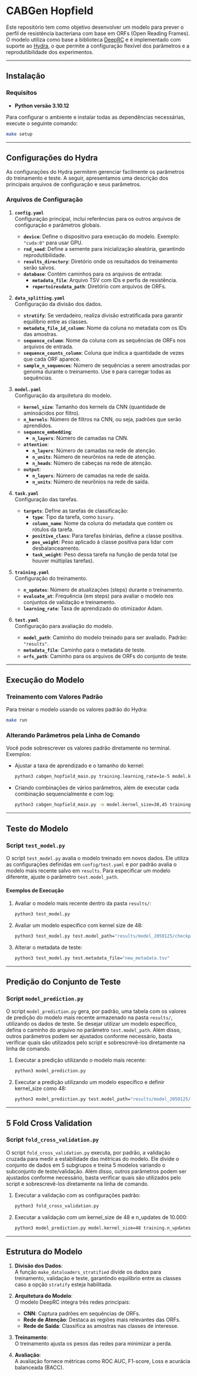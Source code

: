 # CABGen Hopfield

Este repositório tem como objetivo desenvolver um modelo para prever o perfil de resistência bacteriana com base em ORFs (Open Reading Frames). O modelo utiliza como base a biblioteca [DeepRC](https://github.com/ml-jku/DeepRC) e é implementado com suporte ao [Hydra](https://hydra.cc/), o que permite a configuração flexível dos parâmetros e a reprodutibilidade dos experimentos.

---

## Instalação

### Requisitos

- **Python versão 3.10.12**

Para configurar o ambiente e instalar todas as dependências necessárias, execute o seguinte comando:

```bash
make setup
```

---

## Configurações do Hydra

As configurações do Hydra permitem gerenciar facilmente os parâmetros do treinamento e teste. A seguir, apresentamos uma descrição dos principais arquivos de configuração e seus parâmetros.

### Arquivos de Configuração

1. **`config.yaml`**  
   Configuração principal, inclui referências para os outros arquivos de configuração e parâmetros globais.

   - **`device`**: Define o dispositivo para execução do modelo. Exemplo: `"cuda:0"` para usar GPU.  
   - **`rnd_seed`**: Define a semente para inicialização aleatória, garantindo reprodutibilidade.  
   - **`results_directory`**: Diretório onde os resultados do treinamento serão salvos.  
   - **`database`**: Contém caminhos para os arquivos de entrada:
     - **`metadata_file`**: Arquivo TSV com IDs e perfis de resistência.
     - **`repertoiresdata_path`**: Diretório com arquivos de ORFs.

2. **`data_splitting.yaml`**  
   Configuração da divisão dos dados.
   - **`stratify`**: Se verdadeiro, realiza divisão estratificada para garantir equilíbrio entre as classes.  
   - **`metadata_file_id_column`**: Nome da coluna no metadata com os IDs das amostras.  
   - **`sequence_column`**: Nome da coluna com as sequências de ORFs nos arquivos de entrada.  
   - **`sequence_counts_column`**: Coluna que indica a quantidade de vezes que cada ORF aparece.  
   - **`sample_n_sequences`**: Número de sequências a serem amostradas por genoma durante o treinamento. Use `0` para carregar todas as sequências.

3. **`model.yaml`**  
   Configuração da arquitetura do modelo.
   - **`kernel_size`**: Tamanho dos kernels da CNN (quantidade de aminoácidos por filtro).  
   - **`n_kernels`**: Número de filtros na CNN, ou seja, padrões que serão aprendidos.  
   - **`sequence_embedding`**:
     - **`n_layers`**: Número de camadas na CNN.  
   - **`attention`**:
     - **`n_layers`**: Número de camadas na rede de atenção.
     - **`n_units`**: Número de neurônios na rede de atenção.
     - **`n_heads`**: Número de cabeças na rede de atenção.
   - **`output`**:
     - **`n_layers`**: Número de camadas na rede de saída.
     - **`n_units`**: Número de neurônios na rede de saída.

4. **`task.yaml`**  
   Configuração das tarefas.
   - **`targets`**: Define as tarefas de classificação:
     - **`type`**: Tipo da tarefa, como `binary`.  
     - **`column_name`**: Nome da coluna do metadata que contém os rótulos da tarefa.  
     - **`positive_class`**: Para tarefas binárias, define a classe positiva.  
     - **`pos_weight`**: Peso aplicado à classe positiva para lidar com desbalanceamento.  
     - **`task_weight`**: Peso dessa tarefa na função de perda total (se houver múltiplas tarefas).

5. **`training.yaml`**  
   Configuração do treinamento.
   - **`n_updates`**: Número de atualizações (steps) durante o treinamento.  
   - **`evaluate_at`**: Frequência (em steps) para avaliar o modelo nos conjuntos de validação e treinamento.  
   - **`learning_rate`**: Taxa de aprendizado do otimizador Adam.

6. **`test.yaml`**  
   Configuração para avaliação do modelo.
   - **`model_path`**: Caminho do modelo treinado para ser avaliado. Padrão: `"results"`.  
   - **`metadata_file`**: Caminho para o metadata de teste.  
   - **`orfs_path`**: Caminho para os arquivos de ORFs do conjunto de teste.

---

## Execução do Modelo

### Treinamento com Valores Padrão

Para treinar o modelo usando os valores padrão do Hydra:

```bash
make run
```

### Alterando Parâmetros pela Linha de Comando

Você pode sobrescrever os valores padrão diretamente no terminal. Exemplos:

- Ajustar a taxa de aprendizado e o tamanho do kernel:

  ```bash
  python3 cabgen_hopfield_main.py training.learning_rate=1e-5 model.kernel_size=30
  ```

- Criando combinações de vários parâmetros, além de executar cada combinação sequencialmente e com log:

  ```bash
  python3 cabgen_hopfield_main.py -m model.kernel_size=30,45 training.learning_rate=0.00005 training.n_updates=10000 training.evaluate_at=100,200,500 data_splitting.sample_n_sequences=0 +hydra.job.logging=debug hydra.verbose=true hydra/launcher=basic
  ```

---

## Teste do Modelo

### Script `test_model.py`

O script `test_model.py` avalia o modelo treinado em novos dados. Ele utiliza as configurações definidas em `config/test.yaml` e por padrão avalia o modelo mais recente salvo em `results`. Para especificar um modelo diferente, ajuste o parâmetro `test.model_path`.

#### Exemplos de Execução

1. Avaliar o modelo mais recente dentro da pasta `results/`:

   ```bash
   python3 test_model.py
   ```

2. Avaliar um modelo específico com kernel size de 48:

   ```bash
   python3 test_model.py test.model_path="results/model_2050125/checkpoint/model.zip" model.kernel_size=48
   ```

3. Alterar o metadata de teste:

   ```bash
   python3 test_model.py test.metadata_file="new_metadata.tsv"
   ```

---

## Predição do Conjunto de Teste

### Script `model_prediction.py`

O script `model_prediction.py` gera, por padrão, uma tabela com os valores de predição do modelo mais recente armazenado na pasta `results/`, utilizando os dados de teste. Se desejar utilizar um modelo específico, defina o caminho do arquivo no parâmetro `test.model_path`. Além disso, outros parâmetros podem ser ajustados conforme necessário, basta verificar quais são utilizados pelo script e sobrescrevê-los diretamente na linha de comando.

1. Executar a predição utilizando o modelo mais recente:

   ```bash
   python3 model_prediction.py
   ```

2. Executar a predição utilizando um modelo específico e definir kernel_size como 48:

   ```bash
   python3 model_prediction.py test.model_path="results/model_2050125/checkpoint/model.zip" model.kernel_size=48 
   ```

---

## 5 Fold Cross Validation

### Script `fold_cross_validation.py`

O script `fold_cross_validation.py` executa, por padrão, a validação cruzada para medir a estabilidade das métricas do modelo. Ele divide o conjunto de dados em 5 subgrupos e treina 5 modelos variando o subconjunto de teste/validação. Além disso, outros parâmetros podem ser ajustados conforme necessário, basta verificar quais são utilizados pelo script e sobrescrevê-los diretamente na linha de comando.

1. Executar a validação com as configurações padrão:

   ```bash
   python3 fold_cross_validation.py
   ```

2. Executar a validação com um kernel_size de 48 e n_updates de 10.000:

   ```bash
   python3 model_prediction.py model.kernel_size=48 training.n_updates=10000
   ```

---

## Estrutura do Modelo

1. **Divisão dos Dados**:  
   A função `make_dataloaders_stratified` divide os dados para treinamento, validação e teste, garantindo equilíbrio entre as classes caso a opção `stratify` esteja habilitada.

2. **Arquitetura do Modelo**:  
   O modelo DeepRC integra três redes principais:
   - **CNN**: Captura padrões em sequências de ORFs.
   - **Rede de Atenção**: Destaca as regiões mais relevantes das ORFs.
   - **Rede de Saída**: Classifica as amostras nas classes de interesse.

3. **Treinamento**:  
   O treinamento ajusta os pesos das redes para minimizar a perda.

4. **Avaliação**:  
   A avaliação fornece métricas como ROC AUC, F1-score, Loss e acurácia balanceada (BACC).
